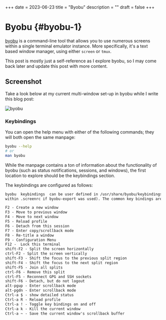 +++
date = 2023-06-23
title = "Byobu"
description = ""
draft = false
+++

# Byobu {#byobu-1}

[byobu](https://www.byobu.org) is a command-line tool that allows you to
use numerous screens within a single terminal emulator instance. More
specifically, it\'s a text based window manager, using either
`screen` or `tmux`.

This post is mostly just a self-reference as I explore byobu, so I may
come back later and update this post with more content.

## Screenshot

Take a look below at my current multi-window set-up in byobu while I
write this blog post:

![byobu](https://img.cleberg.net/blog/20230623-byobu/byobu.png)

### Keybindings

You can open the help menu with either of the following commands; they
will both open the same manpage:

```sh
byobu --help
# or
man byobu
```

While the manpage contains a ton of information about the functionality
of byobu (such as status notifications, sessions, and windows), the
first location to explore should be the keybindings section.

The keybindings are configured as follows:

``` txt
byobu  keybindings  can be user defined in /usr/share/byobu/keybindings/ (or 
within .screenrc if byobu-export was used). The common key bindings are:

F2 - Create a new window
F3 - Move to previous window
F4 - Move to next window
F5 - Reload profile
F6 - Detach from this session
F7 - Enter copy/scrollback mode
F8 - Re-title a window
F9 - Configuration Menu
F12 -  Lock this terminal
shift-F2 - Split the screen horizontally
ctrl-F2 - Split the screen vertically
shift-F3 - Shift the focus to the previous split region
shift-F4 - Shift the focus to the next split region
shift-F5 - Join all splits
ctrl-F6 - Remove this split
ctrl-F5 - Reconnect GPG and SSH sockets
shift-F6 - Detach, but do not logout
alt-pgup - Enter scrollback mode
alt-pgdn - Enter scrollback mode
Ctrl-a $ - show detailed status
Ctrl-a R - Reload profile
Ctrl-a ! - Toggle key bindings on and off
Ctrl-a k - Kill the current window
Ctrl-a ~ - Save the current window's scrollback buffer
```
